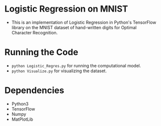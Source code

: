 # Logistic Regression on MNIST

- This is an implementation of Logistic Regression in Python's TensorFlow library on the MNIST dataset of hand-written digits for Optimal Character Recognition.

# Running the Code

- `python Logistic_Regres.py` for running the computational model.
- `python Visualize.py` for visualizing the dataset.

# Dependencies

- Python3
- TensorFlow
- Numpy
- MatPlotLib